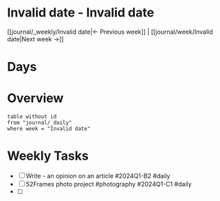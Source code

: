 # Invalid date - Invalid date

[[journal/_weekly/Invalid date|<- Previous week]] | [[journal/week/Invalid date|Next week ->]]


# Days





# Overview
```dataview
table without id
from "journal/_daily"
where week = "Invalid date"
```


# Weekly Tasks

- [ ] Write - an opinion on an article #2024Q1-B2 #daily
- [ ] 52Frames photo project #photography #2024Q1-C1 #daily 
- [ ] 